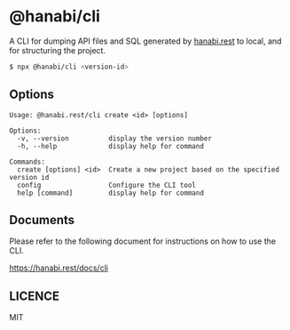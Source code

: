 # @hanabi/cli

A CLI for dumping API files and SQL generated by [hanabi.rest](https://hanabi.rest) to local, and for structuring the project.

```bash
$ npx @hanabi/cli <version-id>
```

## Options

```
Usage: @hanabi.rest/cli create <id> [options]

Options:
  -v, --version          display the version number
  -h, --help             display help for command

Commands:
  create [options] <id>  Create a new project based on the specified version id
  config                 Configure the CLI tool
  help [command]         display help for command
```

## Documents

Please refer to the following document for instructions on how to use the CLI.

https://hanabi.rest/docs/cli

## LICENCE

MIT
